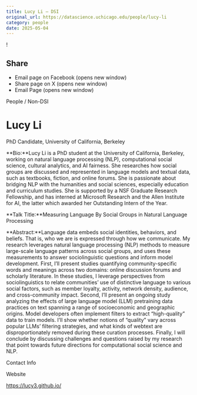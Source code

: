 ```yaml
---
title: Lucy Li – DSI
original_url: https://datascience.uchicago.edu/people/lucy-li
category: people
date: 2025-05-04
---
```


<!-- Table-like structure detected -->

!

## Share

* Email page on Facebook (opens new window)
* Share page on X (opens new window)
* Email Page (opens new window)

<!-- Table-like structure detected -->

People / Non-DSI

# Lucy Li

PhD Candidate, University of California, Berkeley

**Bio:**Lucy Li is a PhD student at the University of California, Berkeley, working on natural language processing (NLP), computational social science, cultural analytics, and AI fairness. She researches how social groups are discussed and represented in language models and textual data, such as textbooks, fiction, and online forums. She is passionate about bridging NLP with the humanities and social sciences, especially education and curriculum studies. She is supported by a NSF Graduate Research Fellowship, and has interned at Microsoft Research and the Allen Institute for AI, the latter which awarded her Outstanding Intern of the Year.

**Talk Title:**Measuring Language By Social Groups in Natural Language Processing

**Abstract:**Language data embeds social identities, behaviors, and beliefs. That is, who we are is expressed through how we communicate. My research leverages natural language processing (NLP) methods to measure large-scale language patterns across social groups, and uses these measurements to answer sociolinguistic questions and inform model development. First, I’ll present studies quantifying community-specific words and meanings across two domains: online discussion forums and scholarly literature. In these studies, I leverage perspectives from sociolinguistics to relate communities’ use of distinctive language to various social factors, such as member loyalty, activity, network density, audience, and cross-community impact. Second, I’ll present an ongoing study analyzing the effects of large language model (LLM) pretraining data practices on text spanning a range of socioeconomic and geographic origins. Model developers often implement filters to extract “high-quality” data to train models. I’ll show whether notions of “quality” vary across popular LLMs’ filtering strategies, and what kinds of webtext are disproportionately removed during these curation processes. Finally, I will conclude by discussing challenges and questions raised by my research that point towards future directions for computational social science and NLP.

Contact Info

Website

<https://lucy3.github.io/>